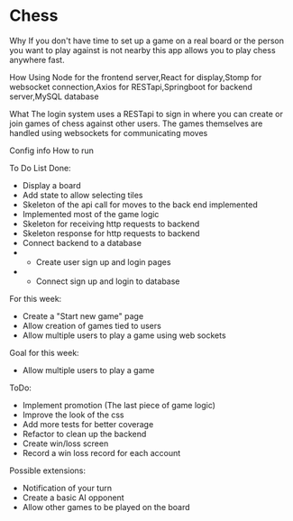 # Chess
Why
If you don't have time to set up a game on a real board or the person you want to play against is not nearby this app allows you to play chess anywhere fast.

How
Using Node for the frontend server,React for display,Stomp for websocket connection,Axios for RESTapi,Springboot for backend server,MySQL database

What
The login system uses a RESTapi to sign in where you can create or join games of chess against other users. The games themselves are handled using websockets for communicating moves

Config info
How to run


To Do List
Done:
- Display a board
- Add state to allow selecting tiles
- Skeleton of the api call for moves to the back end implemented
- Implemented most of the game logic
- Skeleton for receiving http requests to backend
- Skeleton response for http requests to backend
- Connect backend to a database
- - Create user sign up and login pages
- - Connect sign up and login to database

For this week:

- Create a "Start new game" page
- Allow creation of games tied to users
- Allow multiple users to play a game using web sockets

Goal for this week:
- Allow multiple users to play a game

ToDo:
- Implement promotion (The last piece of game logic)
- Improve the look of the css
- Add more tests for better coverage
- Refactor to clean up the backend
- Create win/loss screen
- Record a win loss record for each account

Possible extensions:
- Notification of your turn
- Create a basic AI opponent
- Allow other games to be played on the board